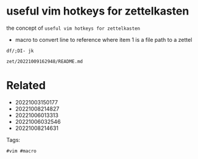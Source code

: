 # useful vim hotkeys for zettelkasten

the concept of `useful vim hotkeys for zettelkasten`

- macro to convert line to reference where item 1 is a file path to a zettel
```
df/;DI- jk
```

` zet/20221009162948/README.md `

# Related

- 20221003150177
- 20221008214827
- 20221006013313
- 20221006032546
- 20221008214631

Tags:

    #vim #macro
